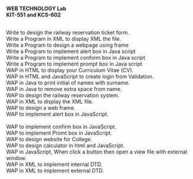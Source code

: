 <b>WEB TECHNOLOGY Lab</b><br>
<b>KIT-551 and KCS-602</b><br><br>

Write to design the railway reservation ticket form.
<br>
Write a Program in XML to display XML the file.<br>
Write a Program to design a webpage using frame<br>
Write a Program to implement alert box in Java script<br>
Write a Program to implement conform box in Java script<br>
Write a Program to implement prompt box in Java script<br>
WAP in HTML to display your Curriculum Vitae (CV).<br>
WAP in HTML and JavaScript to create login from Validation.<br>
WAP in Java to print initial of names with surname.<br>
WAP in Java to remove extra space from name.<br>
WAP to design the railway reservation system.<br>
WAP in XML to display the XML file.<br>
WAP to design a web frame.<br>
WAP to implement alert box in JavaScript.                  <br>                            
WAP to implement confirm box in JavaScript.<br>
WAP to implement Promt box in JavaScript.<br>
WAP to design website for College.<br>
WAP to design calculator in html and JavaScript.<br>
WAP in JavaScript, When click a button then open a view file with external window.<br>
WAP in XML to implement internal DTD.<br>
WAP in XML to implement external DTD.<br>



